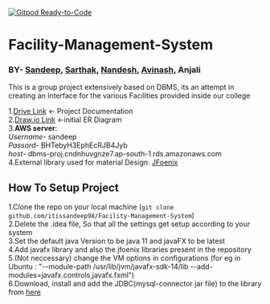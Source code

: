 [![Gitpod Ready-to-Code](https://img.shields.io/badge/Gitpod-Ready--to--Code-blue?logo=gitpod)](https://gitpod.io/#https://github.com/itissandeep98/Facility-Management-System) 

# Facility-Management-System
### BY- [Sandeep](https://github.com/itissandeep98), [Sarthak](https://github.com/sarthak144), [Nandesh](https://github.com/nandesh26), [Avinash](https://github.com/avinash18227), Anjali
This is a group project extensively based on DBMS, its an attempt in creating an interface for the various Facilities provided inside our college

1.[Drive Link](https://drive.google.com/open?id=1hB0hikIpySNjIzEfQ7HzhressygbK1Fb) <- Project Documentation\
2.[Draw.io Link](https://www.draw.io/#G1FX2bEyx_QDnG6YWAZ0l1AX_9LMEQA70u) <-initial ER Diagram \
3.**AWS server**: \
*Username*- sandeep\
*Passord*- BHTebyH3EphEcRJB4Jyb\
*host*- dbms-proj.cndnhuvgnze7.ap-south-1.rds.amazonaws.com\
4.External library used for material Design: [JFoenix](https://github.com/jfoenixadmin/JFoenix)

## How To Setup Project
1.Clone the repo on your local machine (`git clone github.com/itissandeep98/Facility-Management-System`) \
2.Delete the .idea file, So that all the settings get setup according to your system\
3.Set the default java Version to be java 11 and javaFX to be latest\
4.Add javafx library and also the jfoenix libraries present in the repository\
5.(Not neccessary) change the VM options in configurations (for eg in Ubuntu : "--module-path /usr/lib/jvm/javafx-sdk-14/lib --add-modules=javafx.controls,javafx.fxml")\
6.Download, install and add the JDBC(mysql-connector jar file) to the library from [here](https://dev.mysql.com/downloads/connector/j/)


